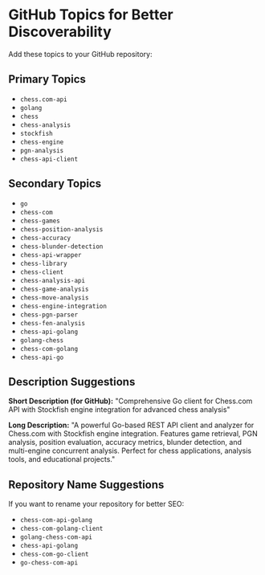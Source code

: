 # GitHub Topics for Better Discoverability

Add these topics to your GitHub repository:

## Primary Topics
- `chess.com-api`
- `golang`
- `chess`
- `chess-analysis`
- `stockfish`
- `chess-engine`
- `pgn-analysis`
- `chess-api-client`

## Secondary Topics
- `go`
- `chess-com`
- `chess-games`
- `chess-position-analysis`
- `chess-accuracy`
- `chess-blunder-detection`
- `chess-api-wrapper`
- `chess-library`
- `chess-client`
- `chess-analysis-api`
- `chess-game-analysis`
- `chess-move-analysis`
- `chess-engine-integration`
- `chess-pgn-parser`
- `chess-fen-analysis`
- `chess-api-golang`
- `golang-chess`
- `chess-com-golang`
- `chess-api-go`

## Description Suggestions

**Short Description (for GitHub):**
"Comprehensive Go client for Chess.com API with Stockfish engine integration for advanced chess analysis"

**Long Description:**
"A powerful Go-based REST API client and analyzer for Chess.com with Stockfish engine integration. Features game retrieval, PGN analysis, position evaluation, accuracy metrics, blunder detection, and multi-engine concurrent analysis. Perfect for chess applications, analysis tools, and educational projects."

## Repository Name Suggestions

If you want to rename your repository for better SEO:
- `chess-com-api-golang`
- `chess-com-golang-client`
- `golang-chess-com-api`
- `chess-api-golang`
- `chess-com-go-client`
- `go-chess-com-api`
